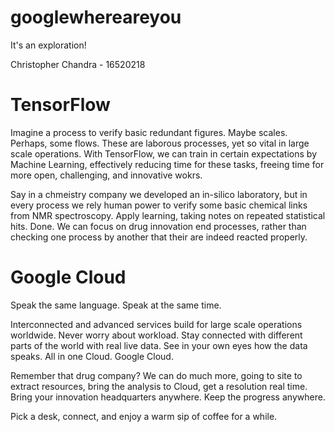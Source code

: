 # googlewhereareyou
It's an exploration!

Christopher Chandra - 16520218

# TensorFlow
Imagine a process to verify basic redundant figures. Maybe scales. Perhaps, some flows. These are laborous processes, yet so vital in large scale operations. With TensorFlow, we can train in certain expectations by Machine Learning, effectively reducing time for these tasks, freeing time for more open, challenging, and innovative wokrs.

Say in a chmeistry company we developed an in-silico laboratory, but in every process we rely human power to verify some basic chemical links from NMR spectroscopy. Apply learning, taking notes on repeated statistical hits. Done. We can focus on drug innovation end processes, rather than checking one process by another that their are indeed reacted properly.

# Google Cloud
Speak the same language. Speak at the same time.

Interconnected and advanced services build for large scale operations worldwide. Never worry about workload. Stay connected with different parts of the world with real live data. See in your own eyes how the data speaks. All in one Cloud. Google Cloud.

Remember that drug company? We can do much more, going to site to extract resources, bring the analysis to Cloud, get a resolution real time. Bring your innovation headquarters anywhere. Keep the progress anywhere.

Pick a desk, connect, and enjoy a warm sip of coffee for a while.
